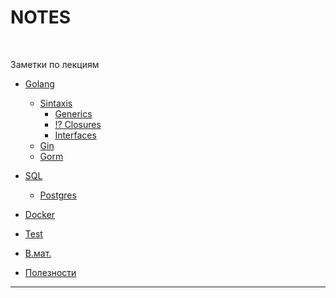 # NOTES
<p align="left">
<img src="https://img.shields.io/badge/Golang-blue?style=for-the-badge" alt="">
<img src="https://img.shields.io/badge/SQL-blue?style=for-the-badge" alt="">
<img src="https://img.shields.io/badge/Docker-blue?style=for-the-badge" alt="">
<img src="https://img.shields.io/badge/Test-blue?style=for-the-badge" alt="">
<img src="https://img.shields.io/badge/Math-blue?style=for-the-badge" alt="">
</p>

Заметки по лекциям

- [Golang](golang/golang.md "Golang")
    - [Sintaxis](golang/sintaxis/sintaxis.md)
        - [Generics](golang/sintaxis/sintaxis.md#generics)
        - [!? Closures](golang/sintaxis/sintaxis.md#closures)
        - [Interfaces](golang/sintaxis/sintaxis.md#interfaces)
    - [Gin]()
    - [Gorm]()

- [SQL]()
    - [Postgres]()

- [Docker]()

- [Test]()

- [В.мат.]()

- [Полезности]()

---





